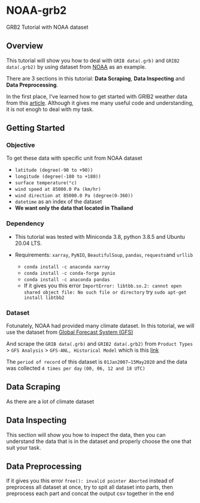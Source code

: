 # NOAA-grb2
GRB2 Tutorial with NOAA dataset

## Overview
This tutorial will show you how to deal with `GRIB data(.grb)` and `GRIB2 data(.grb2)` by using dataset from [NOAA](https://www.noaa.gov/) as an example.

There are 3 sections in this tutorial: **Data Scraping**, **Data Inspecting** and **Data Preprocessing**.

In the first place, I've learned how to get started with GRIB2 weather data from this [article](https://spire.com/tutorial/spire-weather-tutorial-intro-to-processing-grib2-data-with-python/). Although it gives me many useful code and understanding, it is not enogh to deal with my task. 

## Getting Started

### Objective

To get these data with specific unit from NOAA dataset
  - `latitude (degree(-90 to +90))`
  - `longitude (degree(-180 to +180))`
  - `surface temperature(°c)`
  - `wind speed at 85000.0 Pa (km/hr)` 
  - `wind direction at 85000.0 Pa (degree(0-360))`
  - `datetime` as an index of the dataset
  - **We want only the data that located in Thailand**

### Dependency
- This tutorial was tested with Miniconda 3.8, python 3.8.5 and Ubuntu 20.04 LTS.
- Requirements: `xarray`, `PyNIO`, `BeautifulSoup`, `pandas`, `requests`and `urllib`

  - `conda install -c anaconda xarray`
  - `conda install -c conda-forge pynio`
  - `conda install -c anaconda pandas`
  - If it gives you this error `ImportError: libtbb.so.2: cannot open shared object file: No such file or directory` try `sudo apt-get install libtbb2`

### Dataset

Fotunately, NOAA had provided many climate dataset. In this totorial, we will use the dataset from [Global Forecast System (GFS)](https://www.ncdc.noaa.gov/data-access/model-data/model-datasets/global-forcast-system-gfs)  

And scrape the `GRIB data(.grb)` and `GRIB2 data(.grb2)` from `Product Types` > `GFS Analysis` > `GFS-ANL, Historical Model` which is this [link](https://www.ncei.noaa.gov/data/global-forecast-system/access/historical/analysis/)

The `period of record` of this dataset is `01Jan2007–15May2020` and the data was collected `4 times per day` `(00, 06, 12 and 18 UTC)`


## Data Scraping

As there are a lot of climate dataset 

## Data Inspecting

This section will show you how to inspect the data, then you can understand the data that is in the dataset and properly choose the one that suit your task.

## Data Preprocessing

If it gives you this error `free(): invalid pointer Aborted` instead of preprocess all dataset at once, try to spit all dataset into parts, then preprocess each part and concat the output csv together in the end  

